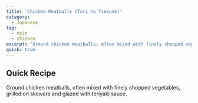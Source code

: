 ```yaml
---
title: 'Chicken Meatballs (Tori no Tsukune)'
category:
  - Japanese
tag:
  - main
  - chicken
excerpt: 'Ground chicken meatballs, often mixed with finely chopped vegetables, grilled on skewers and glazed with teriyaki sauce.'
quick: true
---
```


## Quick Recipe

Ground chicken meatballs, often mixed with finely chopped vegetables, grilled on skewers and glazed with teriyaki sauce.
